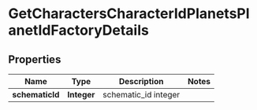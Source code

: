 
# GetCharactersCharacterIdPlanetsPlanetIdFactoryDetails

## Properties
Name | Type | Description | Notes
------------ | ------------- | ------------- | -------------
**schematicId** | **Integer** | schematic_id integer | 



